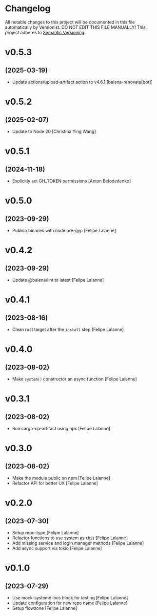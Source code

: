 # Changelog

All notable changes to this project will be documented in this file
automatically by Versionist. DO NOT EDIT THIS FILE MANUALLY!
This project adheres to [Semantic Versioning](http://semver.org/).

# v0.5.3
## (2025-03-19)

* Update actions/upload-artifact action to v4.6.1 [balena-renovate[bot]]

# v0.5.2
## (2025-02-07)

* Update to Node 20 [Christina Ying Wang]

# v0.5.1
## (2024-11-18)

* Explicitly set GH_TOKEN permissions [Anton Belodedenko]

# v0.5.0
## (2023-09-29)

* Publish binaries with node pre-gyp [Felipe Lalanne]

# v0.4.2
## (2023-09-29)

* Update @balena/lint to latest [Felipe Lalanne]

# v0.4.1
## (2023-08-16)

* Clean rust target after the `install` step [Felipe Lalanne]

# v0.4.0
## (2023-08-02)

* Make `system()` constructor an async function [Felipe Lalanne]

# v0.3.1
## (2023-08-02)

* Run cargo-cp-artifact using npx [Felipe Lalanne]

# v0.3.0
## (2023-08-02)

* Make the module public on npm [Felipe Lalanne]
* Refactor API for better UX [Felipe Lalanne]

# v0.2.0
## (2023-07-30)

* Setup repo-type [Felipe Lalanne]
* Refactor functions to use system as `this` [Felipe Lalanne]
* Add missing service and login manager methods [Felipe Lalanne]
* Add async support via tokio [Felipe Lalanne]

# v0.1.0
## (2023-07-29)

* Use mock-systemd-bus block for testing [Felipe Lalanne]
* Update configuration for new repo name [Felipe Lalanne]
* Setup flowzone [Felipe Lalanne]
